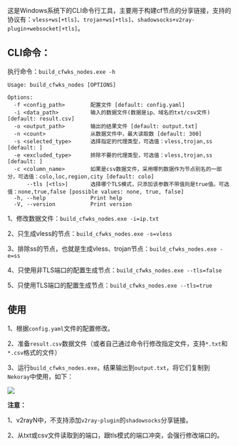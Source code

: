 这是Windows系统下的CLI命令行工具，主要用于构建cf节点的分享链接，支持的协议有：`vless+ws[+tls]`、`trojan+ws[+tls]`、`shadowsocks+v2ray-plugin+websocket[+tls]`。

## CLI命令：

执行命令：`build_cfwks_nodes.exe -h`


```
Usage: build_cfwks_nodes [OPTIONS]

Options:
  -f <config_path>        配置文件 [default: config.yaml]
  -i <data_path>          输入的数据文件(数据是ip、域名的txt/csv文件) [default: result.csv]
  -o <output_path>        输出的结果文件 [default: output.txt]
  -n <count>              从数据文件中，最大读取数 [default: 300]
  -s <selected_type>      选择指定的代理类型，可选值：vless,trojan,ss [default: ]
  -e <excluded_type>      排除不要的代理类型，可选值：vless,trojan,ss [default: ]
  -c <column_name>        如果是csv数据文件，采用哪列数据作为节点别名的一部分，可选值：colo,loc,region,city [default: colo]
      --tls [<tls>]       选择哪个TLS模式，只添加该参数不带值则是true值。可选值：none,true,false [possible values: none, true, false]
  -h, --help              Print help
  -V, --version           Print version
```

1、修改数据文件：`build_cfwks_nodes.exe -i=ip.txt`

2、只生成vless的节点：`build_cfwks_nodes.exe -s=vless`

3、排除ss的节点，也就是生成vless、trojan节点：`build_cfwks_nodes.exe -e=ss`

4、只使用非TLS端口的配置生成节点：`build_cfwks_nodes.exe --tls=false`

5、只使用TLS端口的配置生成节点：`build_cfwks_nodes.exe --tls=true`

## 使用

1、根据`config.yaml`文件的配置修改。

2、准备`result.csv`数据文件（或者自己通过命令行修改指定文件，支持`*.txt`和`*.csv`格式的文件）

3、运行`build_cfwks_nodes.exe`，结果输出到`output.txt`，将它们复制到`Nekoray`中使用，如下：

<img src="images\图1.png" />

**注意：**

1、v2rayN中，不支持添加`v2ray-plugin`的`shadowsocks`分享链接。

2、从txt或csv文件读取到的端口，跟tls模式的端口冲突，会强行修改端口的。

